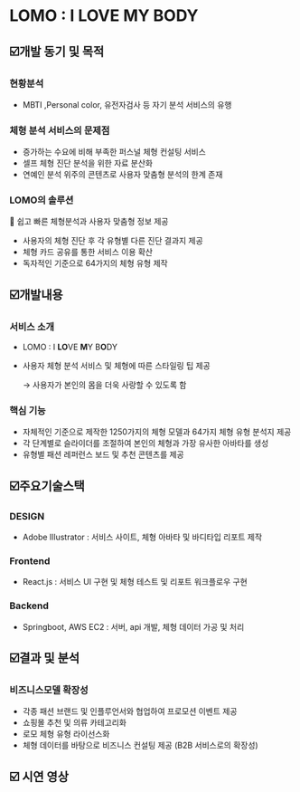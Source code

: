 # LOMO : I LOVE MY BODY




## ☑️개발 동기 및 목적

### 현황분석

- MBTI ,Personal color, 유전자검사 등 자기 분석 서비스의 유행

### 체형 분석 서비스의 문제점

- 증가하는 수요에 비해 부족한 퍼스널 체형 컨설팅 서비스
- 셀프 체형 진단 분석을 위한 자료 분산화
- 연예인 분석 위주의 콘텐츠로 사용자 맞춤형 분석의 한계 존재

### LOMO의 솔루션

<aside>
📍 쉽고 빠른 체형분석과 사용자 맞춤형 정보 제공

</aside>

- 사용자의 체형 진단 후 각 유형별 다른 진단 결과지 제공
- 체형 카드 공유를 통한 서비스 이용 확산
- 독자적인 기준으로 64가지의 체형 유형 제작

## ☑️개발내용

### 서비스 소개

- LOMO : I **LO**VE **M**Y B**O**DY
- 사용자 체형 분석 서비스 및 체형에 따른 스타일링 팁 제공
    
    → 사용자가 본인의 몸을 더욱 사랑할 수 있도록 함 
    

### 핵심 기능

- 자체적인 기준으로 제작한 1250가지의 체형 모델과 64가지 체형 유형 분석지 제공
- 각 단계별로 슬라이더를 조절하여 본인의 체형과 가장 유사한 아바타를 생성
- 유형별 패션 레퍼런스 보드 및 추천 콘텐츠를 제공

## ☑️주요기술스택

### DESIGN

- Adobe Illustrator : 서비스 사이트, 체형 아바타 및 바디타입 리포트 제작

### Frontend

- React.js : 서비스 UI 구현 및 체형 테스트 및 리포트 워크플로우 구현

### Backend

- Springboot, AWS EC2 : 서버, api 개발, 체형 데이터 가공 및 처리

## ☑️결과 및 분석

### 비즈니스모델 확장성

- 각종 패션 브랜드 및 인플루언서와 협업하여 프로모션 이벤트 제공
- 쇼핑몰 추천 및 의류 카테고리화
- 로모 체형 유형 라이선스화
- 체형 데이터를 바탕으로 비즈니스 컨설팅 제공 (B2B 서비스로의 확장성)

 

## ☑️ 시연 영상
